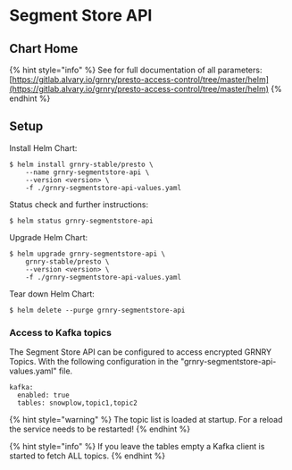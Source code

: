 # Segment Store API

## Chart Home

{% hint style="info" %}
See for full documentation of all parameters:  
[https://gitlab.alvary.io/grnry/presto-access-control/tree/master/helm](https://gitlab.alvary.io/grnry/presto-access-control/tree/master/helm)
{% endhint %}

## Setup

Install Helm Chart:

```
$ helm install grnry-stable/presto \
    --name grnry-segmentstore-api \
    --version <version> \
    -f ./grnry-segmentstore-api-values.yaml
```

Status check and further instructions:

```text
$ helm status grnry-segmentstore-api
```

Upgrade Helm Chart: 

```text
$ helm upgrade grnry-segmentstore-api \
    grnry-stable/presto \
    --version <version> \
    -f ./grnry-segmentstore-api-values.yaml
```

Tear down Helm Chart:

```text
$ helm delete --purge grnry-segmentstore-api
```

### Access to Kafka topics

The Segment Store API can be configured to access encrypted GRNRY Topics. With the following configuration in the "grnry-segmentstore-api-values.yaml" file.

```text
kafka:
  enabled: true
  tables: snowplow,topic1,topic2
```

{% hint style="warning" %}
The topic list is loaded at startup. For a reload the service needs to be restarted!
{% endhint %}

{% hint style="info" %}
If you leave the tables empty a Kafka client is started to fetch ALL topics.
{% endhint %}

